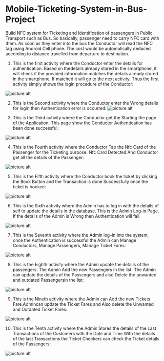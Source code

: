 # Mobile-Ticketing-System-in-Bus-Project
Build NFC system for Ticketing and Identification of passengers in Public Transport such as 
Bus. So basically, passenger need to carry NFC card with them. As soon as they enter into the bus the Conductor will read the NFC tag using Android Cell phone. The cost would be automatically deduced according to distance travelled from departure to destination.

1. This is the first activity where the Conductor enter the details for authentication. Based on thedetails already stored in the smartphone, it will check if the provided information matches the details already stored in the smartphone. If matched it will go to the next activity. Thus the first activity simply shows the login procedure of the Conductor:

![picture alt](NFC%20images/Login%20Page.jpg "Login Page")

2. This is the Second activity where the Conductor enter the Wrong details for login,then Authentication error is occurred:
![picture alt](NFC%20images/Authentication%20Failed.png "Authentication Failed")

3. This is the Third activity where the Conductor get the Starting the page of the Application. This page show the Conductor Authentication has been done successful:

![picture alt](NFC%20images/Authentication%20Successful.png "Authentication Successful")

4. This is the Fourth activity where the Conductor Tap the Nfc Card of the Passenger for the Ticketing purpose. Nfc Card Detected And Conductor get all the details of the Passenger:

![picture alt](NFC%20images/NFC%20card%20detection.jpg "NFC card detection")

5. This is the Fifth activity where the Conductor book the ticket by clicking the Book Button and the Transaction is done Successfully once the ticket is booked:

![picture alt](NFC%20images/Transaction%20Successful.jpg "Transaction Successful")

6. This is the Sixth activity where the Admin has to log in with the details of self to update the details in the database. This is the Admin Log-in Page. If the details of the Admin is Wrong then Authentication will fail:

![picture alt](NFC%20images/Admin%20Login.png "Admin Login")

7. This is the Seventh activity where the Admin log–in into the system, once the Authentication is successful the Admin can Manage Conductors, Manage Passengers, Manage Ticket Fares:

![picture alt](NFC%20images/Admin%20Home%20Page.png "Admin Home Page")

8. This is the Eighth activity where the Admin update the details of the passengers. The Admin Add the new Passengers in the list. The Admin can update the details of the Passengers and also Delete the unwanted and outdated Passengersin the list:

![picture alt](NFC%20images/Manage%20Passenger.png "Manage Passenger")

9. This is the Nineth activity where the Admin can Add the new Tickets Fare.Admincan update the Ticket Fares and Also delete the Unwanted and Outdated Ticket Fares:

![picture alt](NFC%20images/Manage%20Ticket%20Fare.png "Manage Ticket Fare")

10. This is the Tenth activity where the Admin Stores the details of the Last Transactions of the Customers with the Date and Time.With the details of the last Transactions the Ticket Checkers can check the Ticket details of the Passengers:

![picture alt](NFC%20images/Passenger%20Log.jpg "Passenger Log")
